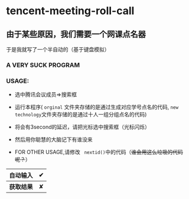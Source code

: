 # tencent-meeting-roll-call #
## 由于某些原因，我们需要一个网课点名器
于是我就写了一个半自动的（基于键盘模拟）


### A VERY SUCK PROGRAM

### USAGE:

- 选中腾讯会议成员=>搜索框
  
- 运行本程序( ` orginal ` 文件夹存储的是通过生成对应学号点名的代码, `new technology`文件夹存储的是通过十人一组分组点名的代码)
  
- 将会有3second的延迟，请把光标选中搜索框（光标闪烁）
  
- 然后用你聪慧的大脑记下有谁没来
  
- FOR OTHER USAGE,请修改 ` nextid()`中的代码（~~谁会用这么垃圾的代码呢？~~）
  

| 自动输入 | ✔   |
| --- | --- |
| **获取结果** | ✘   |
